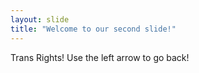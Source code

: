 ```yaml
---
layout: slide
title: "Welcome to our second slide!"
---
```

Trans Rights!
Use the left arrow to go back!
